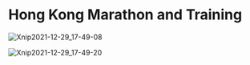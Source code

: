 # Hong Kong Marathon and Training

![Xnip2021-12-29_17-49-08](https://user-images.githubusercontent.com/31528604/147649218-46ca9df5-c2f8-49cf-a127-4eeecef1399a.jpg)

![Xnip2021-12-29_17-49-20](https://user-images.githubusercontent.com/31528604/147649473-c65fbb07-56f8-4585-8166-aeef1c8ef48d.jpg)


